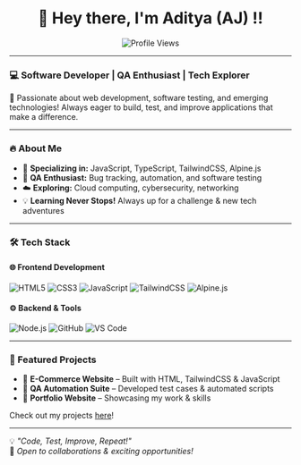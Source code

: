 <h1 align="center">👋 Hey there, I'm Aditya (AJ) !!</h1> 


<p align="center">
  <img src="https://komarev.com/ghpvc/?username=AJ-Adi&color=blue" alt="Profile Views"/>
</p>

---

### 💻 Software Developer | QA Enthusiast | Tech Explorer  

🚀 Passionate about web development, software testing, and emerging technologies! Always eager to build, test, and improve applications that make a difference.  

---

### 🔥 About Me  
- 🎯 **Specializing in:** JavaScript, TypeScript, TailwindCSS, Alpine.js  
- 🔎 **QA Enthusiast:** Bug tracking, automation, and software testing  
- ☁️ **Exploring:** Cloud computing, cybersecurity, networking  
- 💡 **Learning Never Stops!** Always up for a challenge & new tech adventures  

---

### 🛠️ Tech Stack  

#### 🌐 Frontend Development  
![HTML5](https://img.shields.io/badge/HTML5-E34F26?style=for-the-badge&logo=html5&logoColor=white)  ![CSS3](https://img.shields.io/badge/CSS3-1572B6?style=for-the-badge&logo=css3&logoColor=white)  ![JavaScript](https://img.shields.io/badge/JavaScript-F7DF1E?style=for-the-badge&logo=javascript&logoColor=black)  ![TailwindCSS](https://img.shields.io/badge/TailwindCSS-38B2AC?style=for-the-badge&logo=tailwind-css&logoColor=white)  ![Alpine.js](https://img.shields.io/badge/Alpine.js-8BC34A?style=for-the-badge&logo=alpine.js&logoColor=white)  

#### ⚙️ Backend & Tools  
![Node.js](https://img.shields.io/badge/Node.js-339933?style=for-the-badge&logo=nodedotjs&logoColor=white)  ![GitHub](https://img.shields.io/badge/GitHub-181717?style=for-the-badge&logo=github&logoColor=white)  ![VS Code](https://img.shields.io/badge/VSCode-007ACC?style=for-the-badge&logo=visualstudiocode&logoColor=white)  

---

### 📌 Featured Projects  
- 🔹 **E-Commerce Website** – Built with HTML, TailwindCSS & JavaScript  
- 🔹 **QA Automation Suite** – Developed test cases & automated scripts  
- 🔹 **Portfolio Website** – Showcasing my work & skills  

Check out my projects [here](https://github.com/AJ-Adi)!  

---

💡 _"Code, Test, Improve, Repeat!"_  
🚀 _Open to collaborations & exciting opportunities!_
